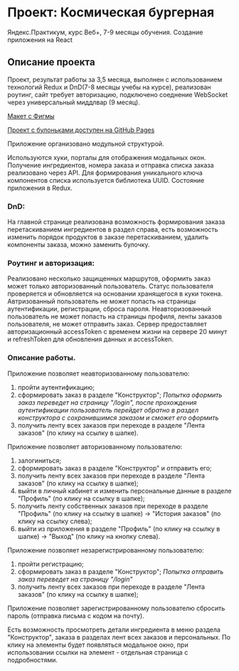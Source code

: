 # Проект: Космическая бургерная 
Яндекс.Практикум, курс Веб+, 7-9 месяцы обучения. Создание приложения на React

## Описание проекта
Проект, результат работы за 3,5 месяца, выполнен с использованием технологий Redux и DnD(7-8 месяцы учебы на курсе), реализован роутинг, сайт требует авторизацию, подключено соеднение WebSocket через универсальный миддлвар (9 месяц).

[Макет с Фигмы](https://www.figma.com/file/ocw9a6hNGeAejl4F3G9fp8/React-_-%D0%9F%D1%80%D0%BE%D0%B5%D0%BA%D1%82%D0%BD%D1%8B%D0%B5-%D0%B7%D0%B0%D0%B4%D0%B0%D1%87%D0%B8-(3-%D0%BC%D0%B5%D1%81%D1%8F%D1%86%D0%B0)_external_link?node-id=2974%3A2989)

[Проект с булоньками доступен на GitHub Pages](https://kartinkartin.github.io/react-burger/)

Приложение организовано модульной структурой.

Используются хуки, порталы для отображения модальных окон.
Получение ингредиентов, номера заказа и отправка списка заказа реализовано через API.
Для формирования уникального ключа компонентов списка используется библиотека UUID.
Состояние приложения в Redux.

### DnD: 
На главной странице реализована возможность формирования заказа перетаскиванием ингредиентов в раздел справа, есть возможность изменить порядок продуктов в заказе перетаскиванием, удалить компоненты заказа, можно заменить булочку. 

### Роутинг и авторизация: 
Реализовано несколько защищенных маршрутов, оформить заказ может только авторизованный пользователь. Статус пользователя проверяется и обновляется на основании хранящегося в куки токена. Автризованный пользователь не может попасть на страницы аутентификации, регистрации, сброса пароля. Неавторизованный пользователь не может попасть на страницы профиля, ленты заказов пользователя, не может отправить заказ. Сервер предоставляет авторизационный accessToken с временем жизни на сервере 20 минут и refreshToken для обновления данных и accessToken.

### Описание работы.
Приложение позволяет неавторизованному пользователю:
1. пройти аутентификацию;
2. сформировать заказ в разделе "Конструктор";
*Попытка оформить заказ переведет на страницу "/login", после прохождения аутентификации пользователь перейдет обратно в раздел конструктора с сохранившимся заказом и сможет его оформить*
3. получить ленту всех заказов при переходе в разделе "Лента заказов" (по клику на ссылку в шапке).

Приложение позволяет авторизованному пользователю:
1. залогиниться;
2. сформировать заказ в разделе "Конструктор" и отправить его;
3. получить ленту всех заказов при переходе в разделе "Лента заказов" (по клику на ссылку в шапке);
4. выйти в личный кабинет и изменить персональные данные в разделе "Профиль" (по клику на ссылку в шапке);
5. получить ленту собственных заказов при переходе в разделе "Профиль" (по клику на ссылку в шапке) -> "История заказов" (по клику на ссылку слева);
6. выйти из приложения в разделе "Профиль" (по клику на ссылку в шапке) -> "Выход" (по клику на кнопку слева).

Приложение позволяет незарегистрированному пользователю:
1. пройти регистрацию;
2. сформировать заказ в разделе "Конструктор";
*Попытка отправить заказ переведет на страницу "/login"*
3. получить ленту всех заказов при переходе в разделе "Лента заказов" (по клику на ссылку в шапке);

Приложение позволяет зарегистрированному пользователю сбросить пароль (отправка письма с кодом на почту).

Есть возможность просмотреть детали ингредиента в меню раздела "Конструктор", заказа в разделах лент всех заказов и персональных. По клику на элементы будет появляться модальное окно, при использовании ссылки на элемент - отдельная страница с подробностями.  

